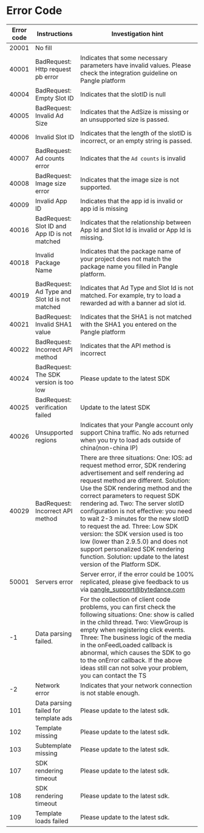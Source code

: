 

# Error Code

| Error code  | Instructions                                                                                       | Investigation hint                                                                                                                                                                                                                                                                                                                                                                                                                                                                                                                                                     |
|-------------|----------------------------------------------------------------------------------------------------|-----------------------------------------------------------------------------------------------------------------------------------------------------------------------------------------------------------------------------------------------------------------------------------------------------------------------------------------------------------------------------------------------------------------------------------------------------------------------------------------------------------------------------------------------------------------------------|
| 20001       | No fill            |                                                                                                                                                                                                                                                                                                                                                                                                                                                                                                                                                                             |
| 40001       | BadRequest: Http request pb error                                                                              | Indicates that some necessary parameters have invalid values. Please check the integration guideline on Pangle platform                                                                                                                                                                                     |
| 40004       | BadRequest: Empty Slot ID                                                                              | Indicates that the slotID is null                                                                                                                                                                                       |
| 40005       | BadRequest: Invalid Ad Size                                                                           | Indicates that the AdSize is missing or an unsupported size is passed.                                                                                                                                                                                                          |
| 40006       | Invalid Slot ID                                                                    | Indicates that the length of the slotID is incorrect, or an empty string is passed.                                                                                                                                                                                                                                                                                                                                                                                                                   |
| 40007       | BadRequest: Ad counts error                                                                             | Indicates that the `Ad counts` is invalid                                                                                                                                                                                                                                                                                                                                                                                                                    |
| 40008       | BadRequest: Image size error                                                                         | Indicates that the image size is not supported.                                                                                                                                                                                                                                                                                                                                                                                                                                                                                                                                  |
| 40009       | Invalid App ID                       | Indicates that the app id is invalid or app id is missing         |
| 40016       | BadRequest: Slot ID and App ID is not matched                                | Indicates that the relationship between App Id and Slot Id is invalid or App Id is missing.                                                                                      |
| 40018       | Invalid Package Name  | Indicates that the package name of your project does not match the package name you filled in Pangle platform.                                                                                              |
| 40019       | BadRequest: Ad Type and Slot Id is not matched    | Indicates that Ad Type and Slot Id is not matched. For example, try to load a rewarded ad with a banner ad slot id.           |
| 40021       | BadRequest: Invalid SHA1 value           | Indicates that the SHA1 is not matched with the SHA1 you entered on the Pangle platform  |
| 40022       | BadRequest: Incorrect API method         | Indicates that the API method is incorrect                                                 |
| 40024       | BadRequest: The SDK version is too low                        | Please update to the latest SDK      |
| 40025       | BadRequest: verification failed                                               |  Update to the latest SDK               |
| 40026       | Unsupported regions                                                            | Indicates that your Pangle account only support China traffic. No ads returned when you try to load ads outside of china(non-china IP)                                             |
| 40029       | BadRequest: Incorrect API method                       |   There are three situations: One: IOS: ad request method error, SDK rendering advertisement and self rendering ad request method are different. Solution: Use the SDK rendering method and the correct parameters to request SDK rendering ad. Two: The server slotID configuration is not effective: you need to wait 2-3 minutes for the new slotID to request the ad. Three: Low SDK version: the SDK version used is too low (lower than 2.9.5.0) and does not support personalized SDK rendering function. Solution: update to the latest version of the Platform SDK.  |
| 50001       | Servers error                                                                                      | Server error, if the error could be 100% replicated, please give feedback to us via pangle_support@bytedance.com                |
| -1          | Data parsing failed.                                                                               | For the collection of client code problems, you can first check the following situations: One: show is called in the child thread. Two: ViewGroup is empty when registering click events. Three: The business logic of the media in the onFeedLoaded callback is abnormal, which causes the SDK to go to the onError callback. If the above ideas still can not solve your problem, you can contact the TS                                                                                                                                                                  |
| -2          | Network error                                                                                      |  Indicates that your network connection is not stable enough.               |
| 101         | Data parsing failed for template ads                                                         | Please update to the latest sdk.                                                                                                                                                                                        |
| 102         | Template missing                                                                       | Please update to the latest sdk.                                                                                                                                                                                                                                                                                                                                                                                                           |
| 103         | Subtemplate missing                                                                            | Please update to the latest sdk.                                                                                                                                                                                                                                                                                                                                                                                                            |
| 107         | SDK rendering timeout                                                                  | Please update to the latest sdk.                                                                                                                                                                                                                                                                                                                                                                                                            |
| 108         | SDK rendering timeout                                                    | Please update to the latest sdk.                                                                                                                                                                                                                                                                                                                                                                                                            |
| 109         |  Template loads failed                                                                             | Please update to the latest sdk.                                                                                                                                                                                                                                                                                                                                                                                                            |

